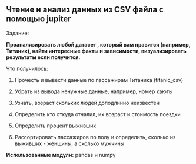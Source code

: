 ## Чтение и анализ данных из CSV файла с помощью jupiter

Задание:

**Проанализировать любой датасет , который вам нравится (например, Титаник), найти интересные факты и зависимости, визуализировать результаты если получится.**

Что получилось:

1. Прочесть и вывести данные по пассажирам Титаника (titanic_csv)

2. Убрать из вывода ненужные данные, например, номер каюты

3. Узнать, возраст скольких людей доподлинно неизвестен 

4. Определить кто откуда отчалил, их возраст и стоимость поездки

5. Определить процент выживших

6. Рассортировать пассажиров по полу и определить, сколько из выживших - женщины, а сколько мужчины

**Использованные модули:** pandas и numpy
